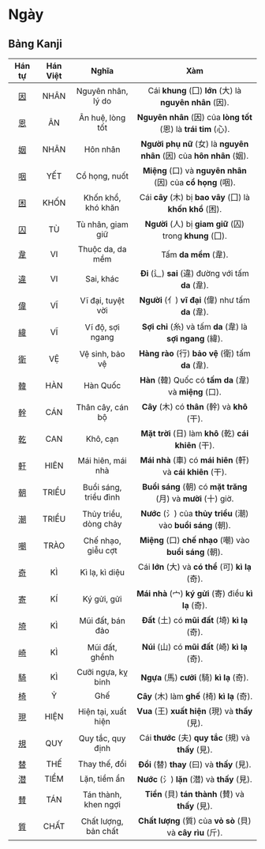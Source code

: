 <link href="styles.css" rel="stylesheet">

# Ngày

## Bảng Kanji

| Hán tự | Hán Việt | Nghĩa | Xàm |
| :---: | :---: | :---: | :---: |
| [<span class="stroke-order">因</span>](https://mazii.net/vi-VN/search/kanji/javi/%E5%9B%A0) | NHÂN | Nguyên nhân, lý do | Cái **khung** (囗) **lớn** (大) là **nguyên nhân** (因). |
| [<span class="stroke-order">恩</span>](https://mazii.net/vi-VN/search/kanji/javi/%E6%81%A9) | ÂN | Ân huệ, lòng tốt | **Nguyên nhân** (因) của **lòng tốt** (恩) là **trái tim** (心). |
| [<span class="stroke-order">姻</span>](https://mazii.net/vi-VN/search/kanji/javi/%E5%A7%BB) | NHÂN | Hôn nhân | **Người phụ nữ** (女) là **nguyên nhân** (因) của **hôn nhân** (姻). |
| [<span class="stroke-order">咽</span>](https://mazii.net/vi-VN/search/kanji/javi/%E5%92%BD) | YẾT | Cổ họng, nuốt | **Miệng** (口) và **nguyên nhân** (因) của **cổ họng** (咽). |
| [<span class="stroke-order">困</span>](https://mazii.net/vi-VN/search/kanji/javi/%E5%9B%B0) | KHỐN | Khốn khổ, khó khăn | Cái **cây** (木) bị **bao vây** (囗) là **khốn khổ** (困). |
| [<span class="stroke-order">囚</span>](https://mazii.net/vi-VN/search/kanji/javi/%E5%9B%9A) | TÙ | Tù nhân, giam giữ | **Người** (人) bị **giam giữ** (囚) trong **khung** (囗). |
| [<span class="stroke-order">韋</span>](https://mazii.net/vi-VN/search/kanji/javi/%E9%9F%8B) | VI | Thuộc da, da mềm | Tấm **da mềm** (韋). |
| [<span class="stroke-order">違</span>](https://mazii.net/vi-VN/search/kanji/javi/%E9%81%95) | VI | Sai, khác | **Đi** (辶) **sai** (違) đường với tấm **da** (韋). |
| [<span class="stroke-order">偉</span>](https://mazii.net/vi-VN/search/kanji/javi/%E5%81%89) | VĨ | Vĩ đại, tuyệt vời | **Người** (亻) **vĩ đại** (偉) như tấm **da** (韋). |
| [<span class="stroke-order">緯</span>](https://mazii.net/vi-VN/search/kanji/javi/%E7%B7%AF) | VĨ | Vĩ độ, sợi ngang | **Sợi chỉ** (糸) và tấm **da** (韋) là **sợi ngang** (緯). |
| [<span class="stroke-order">衛</span>](https://mazii.net/vi-VN/search/kanji/javi/%E8%A1%9B) | VỆ | Vệ sinh, bảo vệ | **Hàng rào** (行) **bảo vệ** (衛) tấm **da** (韋). |
| [<span class="stroke-order">韓</span>](https://mazii.net/vi-VN/search/kanji/javi/%E9%9F%93) | HÀN | Hàn Quốc | **Hàn** (韓) Quốc có **tấm da** (韋) và **miệng** (口). |
| [<span class="stroke-order">幹</span>](https://mazii.net/vi-VN/search/kanji/javi/%E5%B9%B9) | CÁN | Thân cây, cán bộ | **Cây** (木) có **thân** (幹) và **khô** (干). |
| [<span class="stroke-order">乾</span>](https://mazii.net/vi-VN/search/kanji/javi/%E4%B9%BE) | CAN | Khô, cạn | **Mặt trời** (日) làm **khô** (乾) **cái khiên** (干). |
| [<span class="stroke-order">軒</span>](https://mazii.net/vi-VN/search/kanji/javi/%E8%BB%92) | HIÊN | Mái hiên, mái nhà | **Mái nhà** (車) có **mái hiên** (軒) và **cái khiên** (干). |
| [<span class="stroke-order">朝</span>](https://mazii.net/vi-VN/search/kanji/javi/%E6%9C%9D) | TRIỀU | Buổi sáng, triều đình | **Buổi sáng** (朝) có **mặt trăng** (月) và **mười** (十) giờ. |
| [<span class="stroke-order">潮</span>](https://mazii.net/vi-VN/search/kanji/javi/%E6%BD%AE) | TRIỀU | Thủy triều, dòng chảy | **Nước** (氵) của **thủy triều** (潮) vào **buổi sáng** (朝). |
| [<span class="stroke-order">嘲</span>](https://mazii.net/vi-VN/search/kanji/javi/%E5%98%B2) | TRÀO | Chế nhạo, giễu cợt | **Miệng** (口) **chế nhạo** (嘲) vào **buổi sáng** (朝). |
| [<span class="stroke-order">奇</span>](https://mazii.net/vi-VN/search/kanji/javi/%E5%A5%87) | KÌ | Kì lạ, kì diệu | Cái **lớn** (大) và **có thể** (可) **kì lạ** (奇). |
| [<span class="stroke-order">寄</span>](https://mazii.net/vi-VN/search/kanji/javi/%E5%AF%84) | KÍ | Ký gửi, gửi | **Mái nhà** (宀) **ký gửi** (寄) điều **kì lạ** (奇). |
| [<span class="stroke-order">埼</span>](https://mazii.net/vi-VN/search/kanji/javi/%E5%9F%BC) | KÌ | Mũi đất, bán đảo | **Đất** (土) có **mũi đất** (埼) **kì lạ** (奇). |
| [<span class="stroke-order">崎</span>](https://mazii.net/vi-VN/search/kanji/javi/%E5%B4%8E) | KÌ | Mũi đất, ghềnh | **Núi** (山) có **mũi đất** (崎) **kì lạ** (奇). |
| [<span class="stroke-order">騎</span>](https://mazii.net/vi-VN/search/kanji/javi/%E9%A8%8E) | KÌ | Cưỡi ngựa, kỵ binh | **Ngựa** (馬) **cưỡi** (騎) **kì lạ** (奇). |
| [<span class="stroke-order">椅</span>](https://mazii.net/vi-VN/search/kanji/javi/%E6%A4%85) | Ỷ | Ghế | **Cây** (木) làm **ghế** (椅) **kì lạ** (奇). |
| [<span class="stroke-order">現</span>](https://mazii.net/vi-VN/search/kanji/javi/%E7%8F%BE) | HIỆN | Hiện tại, xuất hiện | **Vua** (王) **xuất hiện** (現) và **thấy** (見). |
| [<span class="stroke-order">規</span>](https://mazii.net/vi-VN/search/kanji/javi/%E8%A6%8F) | QUY | Quy tắc, quy định | Cái **thước** (夫) **quy tắc** (規) và **thấy** (見). |
| [<span class="stroke-order">替</span>](https://mazii.net/vi-VN/search/kanji/javi/%E6%9B%BF) | THẾ | Thay thế, đổi | **Đổi** (替) **thay** (曰) và **thấy** (見). |
| [<span class="stroke-order">潜</span>](https://mazii.net/vi-VN/search/kanji/javi/%E6%BD%9C) | TIỀM | Lặn, tiềm ẩn | **Nước** (氵) **lặn** (潜) và **thấy** (見). |
| [<span class="stroke-order">賛</span>](https://mazii.net/vi-VN/search/kanji/javi/%E8%B3%9B) | TÁN | Tán thành, khen ngợi | **Tiền** (貝) **tán thành** (賛) và **thấy** (見). |
| [<span class="stroke-order">質</span>](https://mazii.net/vi-VN/search/kanji/javi/%E8%B3%AA) | CHẤT | Chất lượng, bản chất | **Chất lượng** (質) của **vỏ sò** (貝) và **cây rìu** (斤). |

